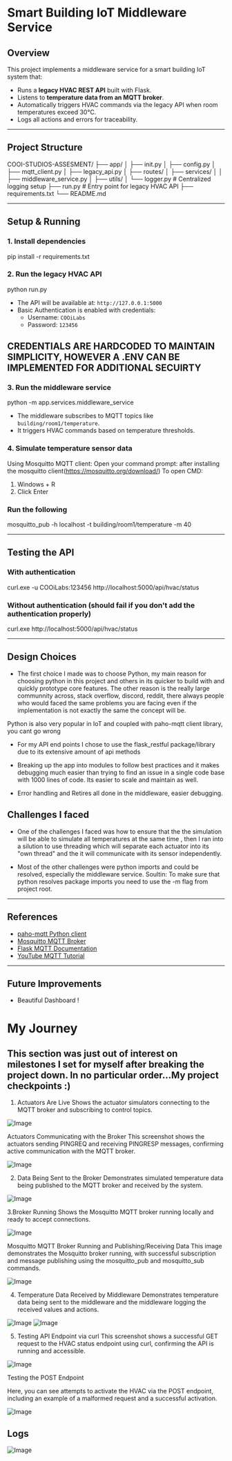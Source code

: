 # Smart Building IoT Middleware Service

## Overview

This project implements a middleware service for a smart building IoT system that:

- Runs a **legacy HVAC REST API** built with Flask.
- Listens to **temperature data from an MQTT broker**.
- Automatically triggers HVAC commands via the legacy API when room temperatures exceed 30°C.
- Logs all actions and errors for traceability.

---

## Project Structure

COOI-STUDIOS-ASSESMENT/
├── app/
│ ├── init.py
│ ├── config.py
│ ├── mqtt_client.py
│ ├── legacy_api.py
│ ├── routes/
│ ├── services/
│ │ ├── middleware_service.py
│ ├── utils/
│ └── logger.py # Centralized logging setup
├── run.py # Entry point for legacy HVAC API
├── requirements.txt
└── README.md

---

## Setup & Running

### 1. Install dependencies

pip install -r requirements.txt

### 2. Run the legacy HVAC API

python run.py

- The API will be available at: `http://127.0.0.1:5000`
- Basic Authentication is enabled with credentials:
  - Username: `COOiLabs`
  - Password: `123456`

## CREDENTIALS ARE HARDCODED TO MAINTAIN SIMPLICITY, HOWEVER A .ENV CAN BE IMPLEMENTED FOR ADDITIONAL SECUIRTY

### 3. Run the middleware service

python -m app.services.middleware_service

- The middleware subscribes to MQTT topics like `building/room1/temperature`.
- It triggers HVAC commands based on temperature thresholds.

### 4. Simulate temperature sensor data

Using Mosquitto MQTT client:
Open your command prompt: after installing the mosquitto client(https://mosquitto.org/download/)
To open CMD:

1. Windows + R
2. Click Enter

### Run the following

mosquitto_pub -h localhost -t building/room1/temperature -m 40

---

## Testing the API

### With authentication

curl.exe -u COOiLabs:123456 http://localhost:5000/api/hvac/status

### Without authentication (should fail if you don't add the authentication properly)

curl.exe http://localhost:5000/api/hvac/status

---

## Design Choices

- The first choice I made was to choose Python, my main reason for choosing python in this project and others in its quicker to build with and quickly prototype core features. The other reason is the really large communnity across, stack overflow, discord, reddit, there always people who would faced the same problems you are facing even if the implementation is not exactly the same the concept will be.

Python is also very popular in IoT and coupled with paho-mqtt client library, you cant go wrong

- For my API end points I chose to use the flask_restful package/library due to its extensive amount of api methods

- Breaking up the app into modules to follow best practices and it makes debugging much easier than trying to find an issue in a single code base with 1000 lines of code. Its easier to scale and maintain as well.

- Error handling and Retires all done in the middleware, easier debugging.

## Challenges I faced

- One of the challenges I faced was how to ensure that the the simulation will be able to simulate all temperatures at the same time , then I ran into a silution to use threading which will separate each actuator into its "own thread" and the it will communicate with its sensor independently.

- Most of the other challenges were python imports and could be resolved, especially the middleware service. Soultin: To make sure that python resolves package imports you need to use the -m flag from project root.

---

## References

- [paho-mqtt Python client](https://pypi.org/project/paho-mqtt/)
- [Mosquitto MQTT Broker](https://mosquitto.org/download/)
- [Flask MQTT Documentation](https://flask-mqtt.readthedocs.io/en/latest/index.html)
- [YouTube MQTT Tutorial](https://www.youtube.com/watch?v=z3YMz-Gocmw)

---

## Future Improvements

- Beautiful Dashboard !

# My Journey

## This section was just out of interest on milestones I set for myself after breaking the project down. In no particular order...My project checkpoints :)

1. Actuators Are Live
   Shows the actuator simulators connecting to the MQTT broker and subscribing to control topics.

![Image](https://github.com/user-attachments/assets/329a3d5a-14b2-4f9e-bd7b-979121584ee8)

Actuators Communicating with the Broker
This screenshot shows the actuators sending PINGREQ and receiving PINGRESP messages, confirming active communication with the MQTT broker.

![Image](https://github.com/user-attachments/assets/0e461440-fb2e-4857-98b0-cc427cb4faa9)

2. Data Being Sent to the Broker
   Demonstrates simulated temperature data being published to the MQTT broker and received by the system.

![Image](https://github.com/user-attachments/assets/a9f56d8e-b8d2-4920-a61c-b609e3f9cde7)

3.Broker Running
Shows the Mosquitto MQTT broker running locally and ready to accept connections.

![Image](https://github.com/user-attachments/assets/61a9e6ac-5dec-4094-b57a-c4f44c4bb523)

Mosquitto MQTT Broker Running and Publishing/Receiving Data
This image demonstrates the Mosquitto broker running, with successful subscription and message publishing using the mosquitto_pub and mosquitto_sub commands.

![Image](https://github.com/user-attachments/assets/74b79c8b-3cae-4cfb-bd10-254c3a87c60d)

4. Temperature Data Received by Middleware
   Demonstrates temperature data being sent to the middleware and the middleware logging the received values and actions.

![Image](https://github.com/user-attachments/assets/63bd7b49-e01d-4571-98fd-cd3c495b7f46)
![Image](https://github.com/user-attachments/assets/e21b368b-dbfb-4149-809b-5e8fa5fac033)

5. Testing API Endpoint via curl
   This screenshot shows a successful GET request to the HVAC status endpoint using curl, confirming the API is running and accessible.

![Image](https://github.com/user-attachments/assets/720a2fd0-0625-4359-a9dd-3225b66b4057)

Testing the POST Endpoint

Here, you can see attempts to activate the HVAC via the POST endpoint, including an example of a malformed request and a successful activation.

![Image](https://github.com/user-attachments/assets/2c5d7bd4-cf37-4a6c-ad78-1f78bb24a6e2)

## Logs

![Image](https://github.com/user-attachments/assets/7fff46b6-4660-4191-9b11-b68530e414ae)
